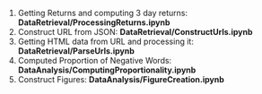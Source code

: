 1. Getting Returns and computing 3 day returns: **DataRetrieval/ProcessingReturns.ipynb**
2. Construct URL from JSON: **DataRetrieval/ConstructUrls.ipynb**
3. Getting HTML data from URL and processing it: **DataRetrieval/ParseUrls.ipynb**
4. Computed Proportion of Negative Words: **DataAnalysis/ComputingProportionality.ipynb**
5. Construct Figures: **DataAnalysis/FigureCreation.ipynb**

